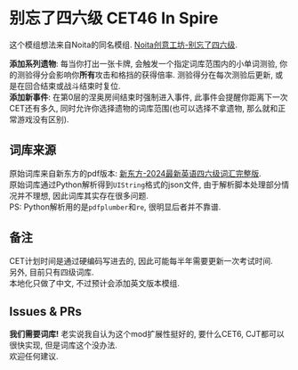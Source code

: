 # 别忘了四六级 CET46 In Spire
这个模组想法来自Noita的同名模组. [Noita创意工坊-别忘了四六级](https://steamcommunity.com/sharedfiles/filedetails/?id=3404422065&searchtext=%E5%88%AB%E5%BF%98%E4%BA%86).

**添加系列遗物**: 每当你打出一张卡牌, 会触发一个指定词库范围内的小单词测验, 你的测验得分会影响你**所有**攻击和格挡的获得倍率. 测验得分在每次测验后更新, 或是在回合结束或战斗结束时复位.  
**添加新事件**: 在第0层的涅奥房间结束时强制进入事件, 此事件会提醒你距离下一次CET还有多久, 同时允许你选择遗物的词库范围(也可以选择不拿遗物, 那么就和正常游戏没有区别).  

## 词库来源
原始词库来自新东方的pdf版本: [新东方-2024最新英语四六级词汇完整版](https://cet4-6.xdf.cn/202409/13925649.html).  
原始词库通过Python解析得到`UIString`格式的json文件, 由于解析脚本处理部分情况并不理想, 因此词库其实存在很多问题.  
PS: Python解析用的是`pdfplumber`和`re`, 很明显后者并不靠谱.

## 备注
CET计划时间是通过硬编码写进去的, 因此可能每半年需要更新一次考试时间.  
另外, 目前只有四级词库.  
本地化只做了中文, 不过预计会添加英文版本模组.  

## Issues & PRs
**我们需要词库!** 老实说我自认为这个mod扩展性挺好的, 要什么CET6, CJT都可以很快实现, 但是词库这个没办法.  
欢迎任何建议. 
